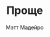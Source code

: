 ---
layout: post
title: "Проще"
author: Мэтт Мадейро
tags:   []
image: simpler.jpg
description: |+
    Автор книги— Мэтт Мадейро, человек, который за несколько месяцев упростил свою жизнь. Он прочувствовал на своей шкуре все советы, которые даются в этой книге.
    Мэтт дает краткие и эффективные советы. В них очень мало философствования и нуднятины, все представлено четко и ясно.
---